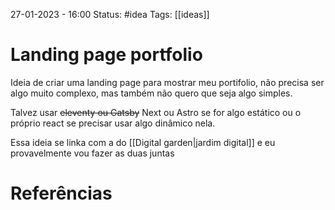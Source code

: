 27-01-2023 - 16:00
Status: #idea
Tags: [[ideas]]

# Landing page portfolio

Ideia de criar uma landing page para mostrar meu portifolio, não precisa ser algo muito complexo, mas também não quero que seja algo simples.

Talvez usar ~~eleventy ou Gatsby~~ Next ou Astro se for algo estático ou o próprio react se precisar usar algo dinâmico nela.

Essa ideia se linka com a do [[Digital garden|jardim digital]] e eu provavelmente vou fazer as duas juntas

# Referências